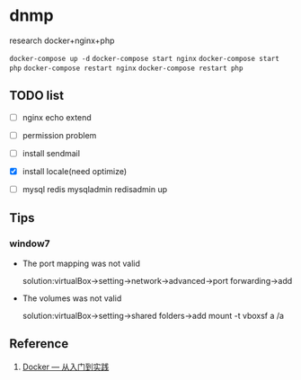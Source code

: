 # dnmp
research docker+nginx+php

`docker-compose up -d` `docker-compose start nginx` `docker-compose start php` `docker-compose restart nginx` `docker-compose restart php`
## TODO list

- [ ]  nginx echo extend
- [ ]  permission problem
- [ ]  install sendmail
- [x]  install locale(need optimize)
- [ ]  mysql redis mysqladmin redisadmin up


## Tips
### window7
- The port mapping was not valid

  solution:virtualBox->setting->network->advanced->port forwarding->add
- The volumes was not valid

  solution:virtualBox->setting->shared folders->add
  mount -t vboxsf a /a
  
  
## Reference
1. [Docker — 从入门到实践](https://yeasy.gitbooks.io/docker_practice/)
